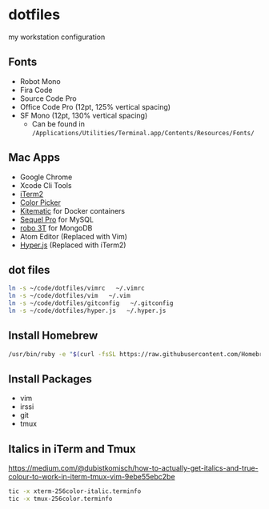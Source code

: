 # dotfiles

my workstation configuration

## Fonts

- Robot Mono
- Fira Code
- Source Code Pro
- Office Code Pro (12pt, 125% vertical spacing)
- SF Mono (12pt, 130% vertical spacing)
  * Can be found in `/Applications/Utilities/Terminal.app/Contents/Resources/Fonts/`

## Mac Apps

+ Google Chrome
+ Xcode Cli Tools
+ [iTerm2](https://www.iterm2.com/)
+ [Color Picker](https://itunes.apple.com/us/app/color-picker/id641027709?l=en&mt=12)
+ [Kitematic](https://kitematic.com/) for Docker containers
+ [Sequel Pro](https://www.sequelpro.com/) for MySQL
+ [robo 3T](https://robomongo.org/) for MongoDB
+ Atom Editor (Replaced with Vim)
+ [Hyper.js](https://hyper.is) (Replaced with iTerm2)

## dot files

```bash
ln -s ~/code/dotfiles/vimrc   ~/.vimrc
ln -s ~/code/dotfiles/vim   ~/.vim
ln -s ~/code/dotfiles/gitconfig   ~/.gitconfig
ln -s ~/code/dotfiles/hyper.js   ~/.hyper.js
```

## Install Homebrew

```bash
/usr/bin/ruby -e "$(curl -fsSL https://raw.githubusercontent.com/Homebrew/install/master/install)"
```

## Install Packages

+ vim
+ irssi
+ git
+ tmux

## Italics in iTerm and Tmux

https://medium.com/@dubistkomisch/how-to-actually-get-italics-and-true-colour-to-work-in-iterm-tmux-vim-9ebe55ebc2be

```bash
tic -x xterm-256color-italic.terminfo
tic -x tmux-256color.terminfo
```
